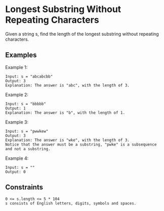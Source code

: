 # Longest Substring Without Repeating Characters

Given a string s, find the length of the longest substring without repeating characters.

## Examples

Example 1:

    Input: s = "abcabcbb"
    Output: 3
    Explanation: The answer is "abc", with the length of 3.

Example 2:

    Input: s = "bbbbb"
    Output: 1
    Explanation: The answer is "b", with the length of 1.

Example 3:

    Input: s = "pwwkew"
    Output: 3
    Explanation: The answer is "wke", with the length of 3.
    Notice that the answer must be a substring, "pwke" is a subsequence and not a substring.

Example 4:

    Input: s = ""
    Output: 0

## Constraints

    0 <= s.length <= 5 * 104
    s consists of English letters, digits, symbols and spaces.

